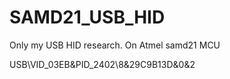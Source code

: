 # SAMD21_USB_HID
Only my USB HID research. On Atmel samd21 MCU

USB\VID_03EB&PID_2402\8&29C9B13D&0&2

